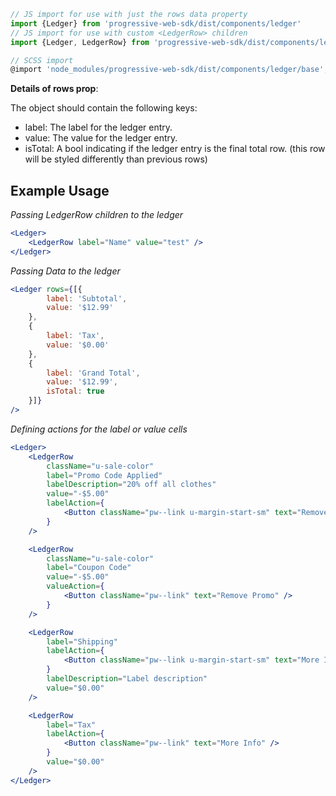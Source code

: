 ```js static
// JS import for use with just the rows data property
import {Ledger} from 'progressive-web-sdk/dist/components/ledger'
// JS import for use with custom <LedgerRow> children
import {Ledger, LedgerRow} from 'progressive-web-sdk/dist/components/ledger'

// SCSS import
@import 'node_modules/progressive-web-sdk/dist/components/ledger/base';
```
**Details of rows prop**:

The object should contain the following keys:
* label: The label for the ledger entry.
* value: The value for the ledger entry.
* isTotal: A bool indicating if the ledger entry is the final total row.
(this row will be styled differently than previous rows)

## Example Usage
*Passing LedgerRow children to the ledger*

```jsx
<Ledger>
    <LedgerRow label="Name" value="test" />
</Ledger>
```

*Passing Data to the ledger*

```jsx
<Ledger rows={[{
        label: 'Subtotal',
        value: '$12.99'
    },
    {
        label: 'Tax',
        value: '$0.00'
    },
    {
        label: 'Grand Total',
        value: '$12.99',
        isTotal: true
    }]}
/>
```

*Defining actions for the label or value cells*

```jsx
<Ledger>
    <LedgerRow
        className="u-sale-color"
        label="Promo Code Applied"
        labelDescription="20% off all clothes"
        value="-$5.00"
        labelAction={
            <Button className="pw--link u-margin-start-sm" text="Remove" />
        }
    />

    <LedgerRow
        className="u-sale-color"
        label="Coupon Code"
        value="-$5.00"
        valueAction={
            <Button className="pw--link" text="Remove Promo" />
        }
    />

    <LedgerRow
        label="Shipping"
        labelAction={
            <Button className="pw--link u-margin-start-sm" text="More Info" />
        }
        labelDescription="Label description"
        value="$0.00"
    />

    <LedgerRow
        label="Tax"
        labelAction={
            <Button className="pw--link" text="More Info" />
        }
        value="$0.00"
    />
</Ledger>
```
